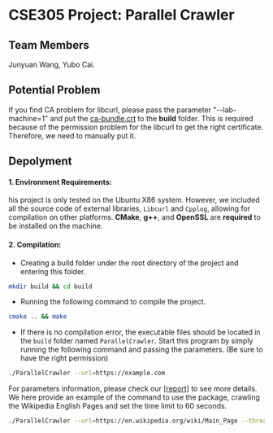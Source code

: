 # CSE305 Project: Parallel Crawler

## Team Members
Junyuan Wang, Yubo Cai.

## Potential Problem
If you find CA problem for libcurl, please pass the parameter "--lab-machine=1" and put the [ca-bundle.crt](./ca-bundle.crt) to the **build** folder. This is required because of the permission problem for the libcurl to get the right certificate. Therefore, we need to manually put it.



## Depolyment

#### 1. Environment Requirements:
his project is only tested on the Ubuntu X86 system. However, we included all the source code of external libraries, `Libcurl` and `Cpplog`, allowing for compilation on other platforms. **CMake**, **g++**, and **OpenSSL** are **required** to be installed on the machine.

#### 2. Compilation:
  - Creating a build folder under the root directory of the project and entering this folder.
```bash
mkdir build && cd build
```
- Running the following command to compile the project.
  
```bash
cmake .. && make
```
- If there is no compilation error, the executable files should be located in the `build` folder named `ParallelCrawler`. Start this program by simply running the following command and passing the parameters. (Be sure to have the right permission)

```bash
./ParallelCrawler --url=https://example.com
```

For parameters information, please check our [[report]](CSE305_Project.pdf) to see more details. We here provide an example of the command to use the package, crawling the Wikipedia English Pages and set the time limit to 60 seconds.
```bash
./ParallelCrawler --url=https://en.wikipedia.org/wiki/Main_Page --threads=32 --output=found_urls.txt --max-urls=0 --max-time=60 --debug=1 cache-type=1
```
